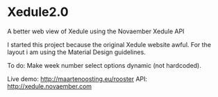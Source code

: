 # Xedule2.0
A better web view of Xedule using the Novaember Xedule API

I started this project because the original Xedule website awful.
For the layout i am using the Material Design guidelines.

To do: Make week number select options dynamic (not hardcoded).

Live demo: http://maartenoosting.eu/rooster
API: http://xedule.novaember.com
